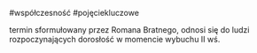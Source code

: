 #współczesność #pojęciekluczowe

termin sformułowany przez Romana Bratnego, odnosi się do ludzi rozpoczynających dorosłość w momencie wybuchu II wś.  
